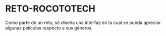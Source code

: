 # RETO-ROCOTOTECH
Como parte de un reto, se diseña una interfaz en la cual se pueda apreciar algunas películas respecto a sus géneros.

